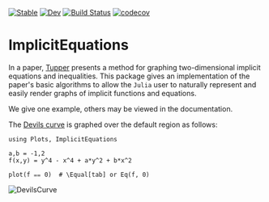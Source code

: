 
[![Stable](https://img.shields.io/badge/docs-stable-blue.svg)](https://jverzani.github.io/ImplicitEquations.jl/stable)
[![Dev](https://img.shields.io/badge/docs-dev-blue.svg)](https://jverzani.github.io/ImplicitEquations.jl/dev)
[![Build Status](https://github.com/jverzani/ImplicitEquations.jl/workflows/CI/badge.svg)](https://github.com/jverzani/ImplicitEquations.jl/actions)
[![codecov](https://codecov.io/gh/jverzani/ImplicitEquations.jl/branch/master/graph/badge.svg)](https://codecov.io/gh/jverzani/ImplicitEquations.jl)



# ImplicitEquations


In a paper, [Tupper](https://doi.org/10.1145/383259.383267)
presents a method for graphing two-dimensional implicit equations and
inequalities. This package gives an
implementation of the paper's basic algorithms to allow
the `Julia` user to naturally represent and easily render graphs of
implicit functions and equations.


We give one example, others may be viewed in the documentation.

The
[Devils curve](http://www-groups.dcs.st-and.ac.uk/~history/Curves/Devils.html)
is graphed over the default region as follows:

```
using Plots, ImplicitEquations

a,b = -1,2
f(x,y) = y^4 - x^4 + a*y^2 + b*x^2

plot(f ⩵ 0)  # \Equal[tab] or Eq(f, 0)
```

![DevilsCurve](http://i.imgur.com/LChTzC1.png)
